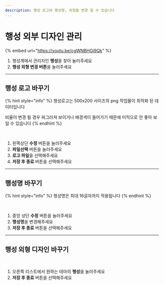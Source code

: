```yaml
---
description: 행성 로고와 행성명, 외형을 변경 할 수 있습니다
---
```


# 행성 외부 디자인 관리

{% embed url="https://youtu.be/cgWNBHGj9Qk" %}

1. 행성계에서 관리자인 **행성**을 찾아 눌러주세요
2. **행성 외형 변경 버튼**을 눌러주세요



***

## 행성 로고 바꾸기

{% hint style="info" %}
행성로고는 500x200 사이즈의 png 작업물이 최적화 된 데이터입니다&#x20;

비율이 변경 될 경우 찌그러져 보이거나 배경색이 들어가기 때문에 미적으로 안 좋아 보일 수 있습니다&#x20;
{% endhint %}

<figure><img src="../../../../.gitbook/assets/외형수정.png" alt=""><figcaption></figcaption></figure>

1. 왼쪽상단 **수정** 버튼을 눌러주세요&#x20;
2. **파일선택** 버튼을 눌러주세요
3. **로고 파일**을 선택해주세요&#x20;
4. **저장 후 종료** 버튼을 선택해주세요&#x20;



***

## 행성명 바꾸기&#x20;

{% hint style="info" %}
행성명은 최대 16글자까지 적용됩니다&#x20;
{% endhint %}

<figure><img src="../../../../.gitbook/assets/행성명.png" alt=""><figcaption></figcaption></figure>

1. 중앙 상단 **수정** 버튼을 눌러주세요&#x20;
2. **행성명**을 변경해주세요&#x20;
3. **저장 후 종료** 버튼을 선택해주세요

&#x20;

***

## 행성 외형 디자인 바꾸기&#x20;

<figure><img src="../../../../.gitbook/assets/외형2.png" alt=""><figcaption></figcaption></figure>

1. 오른쪽 리스트에서 원하는 테마의 **행성**을 눌러주세요&#x20;
2. **저장 후 종료** 버튼을 선택해주세요&#x20;

